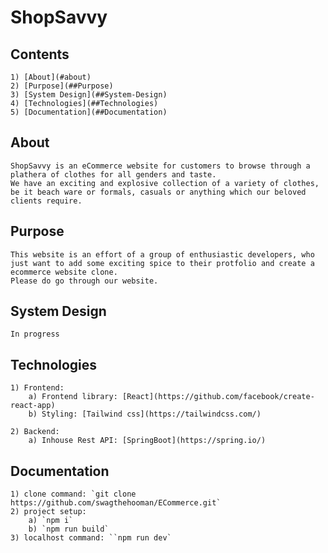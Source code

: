 # ShopSavvy

## Contents

    1) [About](#about)
    2) [Purpose](##Purpose)
    3) [System Design](##System-Design)
    4) [Technologies](##Technologies)
    5) [Documentation](##Documentation)

## About

    ShopSavvy is an eCommerce website for customers to browse through a plathera of clothes for all genders and taste.
    We have an exciting and explosive collection of a variety of clothes, be it beach ware or formals, casuals or anything which our beloved clients require.

## Purpose

    This website is an effort of a group of enthusiastic developers, who just want to add some exciting spice to their protfolio and create a ecommerce website clone.
    Please do go through our website.

## System Design

    In progress

## Technologies

    1) Frontend:
        a) Frontend library: [React](https://github.com/facebook/create-react-app)
        b) Styling: [Tailwind css](https://tailwindcss.com/)

    2) Backend:
        a) Inhouse Rest API: [SpringBoot](https://spring.io/)

## Documentation

    1) clone command: `git clone https://github.com/swagthehooman/ECommerce.git`
    2) project setup:
        a) `npm i`
        b) `npm run build`
    3) localhost command: ``npm run dev`
